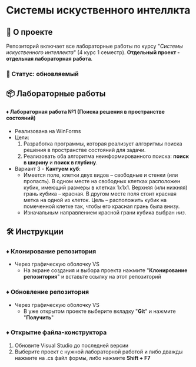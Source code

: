# Системы искуственного интеллкта

## 📌 О проекте

Репозиторий включает все лабораторные работы по курсу "*Системы искуственного интеллекта*" (4 курс 1 семестр).
**Отдельный проект - отдельная лабораторная работа**.

### 📎 Статус: обновляемый

## 📦 Лабораторные работы
#### ♦ Лабораторная работа №1 (Поиска решения в пространстве состояний)
- Реализована на WinForms
- Цели:
  1) Разработка программы, которая реализует алгоритмы поиска решения в пространстве состояний для задачи.
  2) Реализовать оба алгоритма неинформированного поиска: **поиск в ширину** и **поиск в глубину**.
- Вариант 3 - **Кантуем куб**:
  - Имеется поле, клетки двух видов – свободные и стенки (или пропасть). В одном месте на свободных клетках расположен кубик, имеющий размеры в клетках 1x1x1. Верхняя (или нижняя) грань кубика – красная. В другом месте поля стоит красная метка на одной из клеток. Цель – расположить кубик на помеченной клетке так, чтобы его красная грань была внизу.
  - Изначальным направлением красной грани кубика выбран *низ*.
  

## 🛠️ Инструкции
### ♦ Клонирование репозитория
- Через графическую оболочку VS
  - На экране создания и выбора проекта нажмите "**Клонирование репозитория**" и вставьте ссылку на этот репозиторий

### ♦ Обновление репозитория
- Через графическую оболочку VS
  - В уже открытом проекте выберите вкладку "**Git**" и нажмите "**Получить**"

### ♦ Открытие файла-конструктора
1) Обновите Visual Studio до последней версии
2) Выберите проект с нужной лабораторной работой и либо дважды нажмите на .cs файл формы, либо нажмите **Shift + F7**
